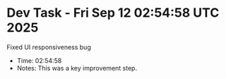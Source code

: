 # Dev Task - Fri Sep 12 02:54:58 UTC 2025
Fixed UI responsiveness bug
- Time: 02:54:58
- Notes: This was a key improvement step.
